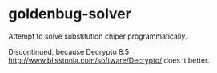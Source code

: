 goldenbug-solver
================

Attempt to solve substitution chiper programmatically.

Discontinued, because Decrypto 8.5 http://www.blisstonia.com/software/Decrypto/ does it better.